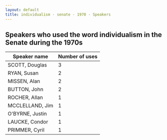 ```yaml
---
layout: default
title: individualism - senate - 1970 - Speakers
---
```

## Speakers who used the word **individualism** in the Senate during the 1970s

| Speaker name | Number of uses |
|--------------|----------------|
|SCOTT, Douglas|3|
|RYAN, Susan|2|
|MISSEN, Alan|2|
|BUTTON, John|2|
|ROCHER, Allan|1|
|MCCLELLAND, Jim|1|
|O'BYRNE, Justin|1|
|LAUCKE, Condor|1|
|PRIMMER, Cyril|1|
